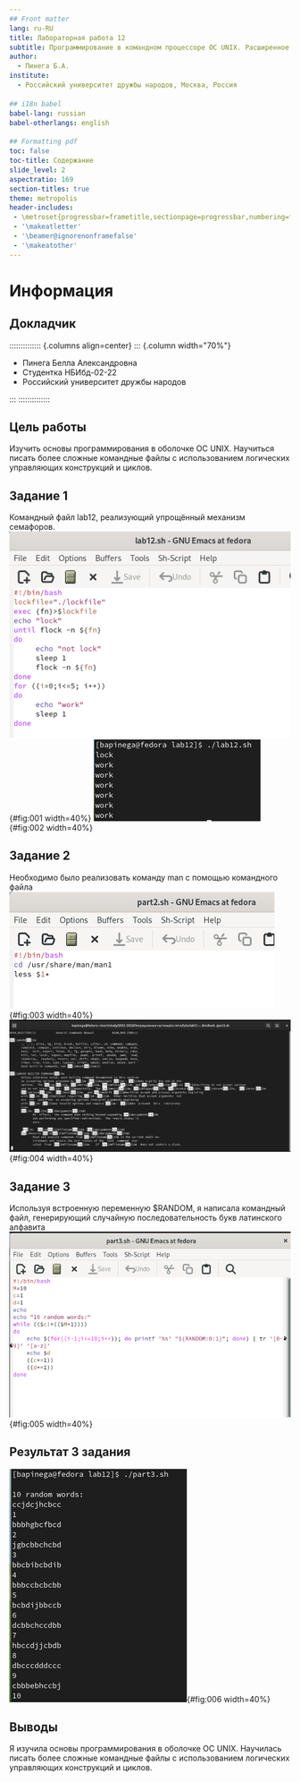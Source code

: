 ```yaml
---
## Front matter
lang: ru-RU
title: Лабораторная работа 12
subtitle: Программирование в командном процессоре ОС UNIX. Расширенное программирование.
author:
  - Пинега Б.А.
institute:
  - Российский университет дружбы народов, Москва, Россия

## i18n babel
babel-lang: russian
babel-otherlangs: english

## Formatting pdf
toc: false
toc-title: Содержание
slide_level: 2
aspectratio: 169
section-titles: true
theme: metropolis
header-includes:
 - \metroset{progressbar=frametitle,sectionpage=progressbar,numbering=fraction}
 - '\makeatletter'
 - '\beamer@ignorenonframefalse'
 - '\makeatother'
---
```


# Информация

## Докладчик

:::::::::::::: {.columns align=center}
::: {.column width="70%"}

  * Пинега Белла Александровна
  * Студентка НБИбд-02-22
  * Российский университет дружбы народов

:::
::::::::::::::


## Цель работы
Изучить основы программирования в оболочке ОС UNIX. Научиться писать более
сложные командные файлы с использованием логических управляющих конструкций
и циклов.

## Задание 1
Командный файл lab12, реализующий упрощённый механизм семафоров. 
![рис.1](image/1.png){#fig:001 width=40%}
![рис.2](image/11.png){#fig:002 width=40%}

## Задание 2
Необходимо было реализовать команду man с помощью командного файла
![рис.3](image/2.png){#fig:003 width=40%}
![рис.4](image/22.png){#fig:004 width=40%}

## Задание 3
Используя встроенную переменную $RANDOM, я написала командный файл, генерирующий случайную последовательность букв латинского алфавита
![рис.5](image/3.png){#fig:005 width=40%}

## Результат 3 задания
![рис.6](image/33.png){#fig:006 width=40%}

## Выводы
Я изучила основы программирования в оболочке ОС UNIX. Научилась писать более
сложные командные файлы с использованием логических управляющих конструкций
и циклов.
